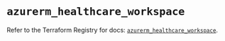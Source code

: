 # `azurerm_healthcare_workspace`

Refer to the Terraform Registry for docs: [`azurerm_healthcare_workspace`](https://registry.terraform.io/providers/hashicorp/azurerm/3.108.0/docs/resources/healthcare_workspace).
